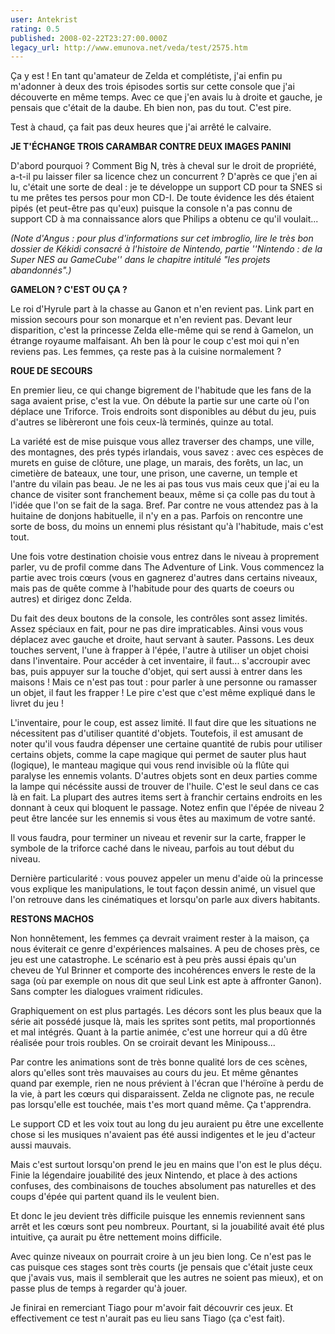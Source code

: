 ```yaml
---
user: Antekrist
rating: 0.5
published: 2008-02-22T23:27:00.000Z
legacy_url: http://www.emunova.net/veda/test/2575.htm
---
```

Ça y est ! En tant qu'amateur de Zelda et complétiste, j'ai enfin pu m'adonner à deux des trois épisodes sortis sur cette console que j'ai découverte en même temps. Avec ce que j'en avais lu à droite et gauche, je pensais que c'était de la daube. Eh bien non, pas du tout. C'est pire.  

Test à chaud, ça fait pas deux heures que j'ai arrêté le calvaire.  

  

**JE T'ÉCHANGE TROIS CARAMBAR CONTRE DEUX IMAGES PANINI**  

D'abord pourquoi ? Comment Big N, très à cheval sur le droit de propriété, a-t-il pu laisser filer sa licence chez un concurrent ? D'après ce que j'en ai lu, c'était une sorte de deal : je te développe un support CD pour ta SNES si tu me prêtes tes persos pour mon CD-I. De toute évidence les dés étaient pipés (et peut-être pas qu'eux) puisque la console n'a pas connu de support CD à ma connaissance alors que Philips a obtenu ce qu'il voulait...  

_(Note d'Angus : pour plus d'informations sur cet imbroglio, lire le très bon dossier de Kékidi consacré à l'histoire de Nintendo, partie ''Nintendo : de la Super NES au GameCube'' dans le chapitre intitulé "les projets abandonnés".)_  

  

**GAMELON ? C'EST OU ÇA ?**  

Le roi d'Hyrule part à la chasse au Ganon et n'en revient pas. Link part en mission secours pour son monarque et n'en revient pas. Devant leur disparition, c'est la princesse Zelda elle-même qui se rend à Gamelon, un étrange royaume malfaisant. Ah ben là pour le coup c'est moi qui n'en reviens pas. Les femmes, ça reste pas à la cuisine normalement ?  

  

**ROUE DE SECOURS**  

En premier lieu, ce qui change bigrement de l'habitude que les fans de la saga avaient prise, c'est la vue. On débute la partie sur une carte où l'on déplace une Triforce. Trois endroits sont disponibles au début du jeu, puis d'autres se libèreront une fois ceux-là terminés, quinze au total.  

La variété est de mise puisque vous allez traverser des champs, une ville, des montagnes, des prés typés irlandais, vous savez : avec ces espèces de murets en guise de clôture, une plage, un marais, des forêts, un lac, un cimetière de bateaux, une tour, une prison, une caverne, un temple et l'antre du vilain pas beau. Je ne les ai pas tous vus mais ceux que j'ai eu la chance de visiter sont franchement beaux, même si ça colle pas du tout à l'idée que l'on se fait de la saga. Bref. Par contre ne vous attendez pas à la huitaine de donjons habituelle, il n'y en a pas. Parfois on rencontre une sorte de boss, du moins un ennemi plus résistant qu'à l'habitude, mais c'est tout.  

Une fois votre destination choisie vous entrez dans le niveau à proprement parler, vu de profil comme dans The Adventure of Link. Vous commencez la partie avec trois cœurs (vous en gagnerez d'autres dans certains niveaux, mais pas de quête comme à l'habitude pour des quarts de coeurs ou autres) et dirigez donc Zelda.  

Du fait des deux boutons de la console, les contrôles sont assez limités. Assez spéciaux en fait, pour ne pas dire impraticables. Ainsi vous vous déplacez avec gauche et droite, haut servant à sauter. Passons. Les deux touches servent, l'une à frapper à l'épée, l'autre à utiliser un objet choisi dans l'inventaire. Pour accéder à cet inventaire, il faut... s'accroupir avec bas, puis appuyer sur la touche d'objet, qui sert aussi à entrer dans les maisons ! Mais ce n'est pas tout : pour parler à une personne ou ramasser un objet, il faut les frapper ! Le pire c'est que c'est même expliqué dans le livret du jeu !  

L'inventaire, pour le coup, est assez limité. Il faut dire que les situations ne nécessitent pas d'utiliser quantité d'objets. Toutefois, il est amusant de noter qu'il vous faudra dépenser une certaine quantité de rubis pour utiliser certains objets, comme la cape magique qui permet de sauter plus haut (logique), le manteau magique qui vous rend invisible où la flûte qui paralyse les ennemis volants. D'autres objets sont en deux parties comme la lampe qui nécéssite aussi de trouver de l'huile. C'est le seul dans ce cas là en fait. La plupart des autres items sert à franchir certains endroits en les donnant à ceux qui bloquent le passage. Notez enfin que l'épée de niveau 2 peut être lancée sur les ennemis si vous êtes au maximum de votre santé.  

Il vous faudra, pour terminer un niveau et revenir sur la carte, frapper le symbole de la triforce caché dans le niveau, parfois au tout début du niveau.  

Dernière particularité : vous pouvez appeler un menu d'aide où la princesse vous explique les manipulations, le tout façon dessin animé, un visuel que l'on retrouve dans les cinématiques et lorsqu'on parle aux divers habitants.  

  

**RESTONS MACHOS**  

Non honnêtement, les femmes ça devrait vraiment rester à la maison, ça nous éviterait ce genre d'expériences malsaines. A peu de choses près, ce jeu est une catastrophe. Le scénario est à peu près aussi épais qu'un cheveu de Yul Brinner et comporte des incohérences envers le reste de la saga (où par exemple on nous dit que seul Link est apte à affronter Ganon). Sans compter les dialogues vraiment ridicules.  

Graphiquement on est plus partagés. Les décors sont les plus beaux que la série ait possédé jusque là, mais les sprites sont petits, mal proportionnés et mal intégrés. Quant à la partie animée, c'est une horreur qui a dû être réalisée pour trois roubles. On se croirait devant les Minipouss...  

Par contre les animations sont de très bonne qualité lors de ces scènes, alors qu'elles sont très mauvaises au cours du jeu. Et même gênantes quand par exemple, rien ne nous prévient à l'écran que l'héroïne à perdu de la vie, à part les cœurs qui disparaissent. Zelda ne clignote pas, ne recule pas lorsqu'elle est touchée, mais t'es mort quand même. Ça t'apprendra.  

Le support CD et les voix tout au long du jeu auraient pu être une excellente chose si les musiques n'avaient pas été aussi indigentes et le jeu d'acteur aussi mauvais.  

Mais c'est surtout lorsqu'on prend le jeu en mains que l'on est le plus déçu. Finie la légendaire jouabilité des jeux Nintendo, et place à des actions confuses, des combinaisons de touches absolument pas naturelles et des coups d'épée qui partent quand ils le veulent bien.  

Et donc le jeu devient très difficile puisque les ennemis reviennent sans arrêt et les cœurs sont peu nombreux. Pourtant, si la jouabilité avait été plus intuitive, ça aurait pu être nettement moins difficile.  

Avec quinze niveaux on pourrait croire à un jeu bien long. Ce n'est pas le cas puisque ces stages sont très courts (je pensais que c'était juste ceux que j'avais vus, mais il semblerait que les autres ne soient pas mieux), et on passe plus de temps à regarder qu'à jouer.  

  

Je finirai en remerciant Tiago pour m'avoir fait découvrir ces jeux. Et effectivement ce test n'aurait pas eu lieu sans Tiago (ça c'est fait).